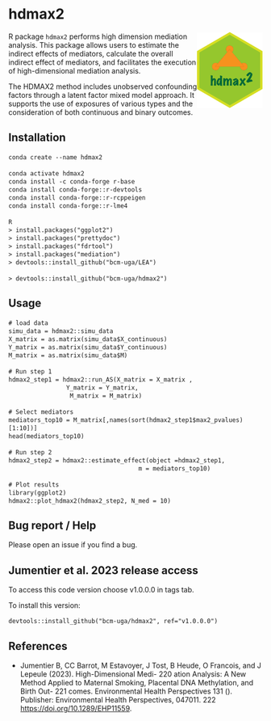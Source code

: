 # hdmax2

<img src="https://raw.githubusercontent.com/bcm-uga/hdmax2/package/hdmax2_hex.png" width="130" align="right">

R package `hdmax2` performs high dimension mediation analysis. This package allows users to estimate the indirect effects of mediators, calculate the overall indirect effect of mediators, and facilitates the execution of high-dimensional mediation analysis. 

The HDMAX2 method includes unobserved confounding factors through a latent factor mixed model approach. It supports the use of exposures of various types and the consideration of both continuous and binary outcomes.


## Installation 

```
conda create --name hdmax2  

conda activate hdmax2
conda install -c conda-forge r-base
conda install conda-forge::r-devtools
conda install conda-forge::r-rcppeigen
conda install conda-forge::r-lme4

R
> install.packages("ggplot2")
> install.packages("prettydoc")
> install.packages("fdrtool")
> install.packages("mediation")
> devtools::install_github("bcm-uga/LEA")

> devtools::install_github("bcm-uga/hdmax2")

```

## Usage

```
# load data
simu_data = hdmax2::simu_data
X_matrix = as.matrix(simu_data$X_continuous)
Y_matrix = as.matrix(simu_data$Y_continuous)
M_matrix = as.matrix(simu_data$M)

# Run step 1
hdmax2_step1 = hdmax2::run_AS(X_matrix = X_matrix ,
                Y_matrix = Y_matrix,
                 M_matrix = M_matrix)

# Select mediators
mediators_top10 = M_matrix[,names(sort(hdmax2_step1$max2_pvalues)[1:10])]
head(mediators_top10)

# Run step 2
hdmax2_step2 = hdmax2::estimate_effect(object =hdmax2_step1,
                                    m = mediators_top10)

# Plot results
library(ggplot2)
hdmax2::plot_hdmax2(hdmax2_step2, N_med = 10)
```

## Bug report / Help

Please open an issue if you find a bug.

## Jumentier et al. 2023 release access

To access this code version choose v1.0.0.0 in tags tab.

To install this version:
```
devtools::install_github("bcm-uga/hdmax2", ref="v1.0.0.0")
```

## References 

- Jumentier B, CC Barrot, M Estavoyer, J Tost, B Heude, O Francois, and J Lepeule (2023). High-Dimensional Medi- 220
ation Analysis: A New Method Applied to Maternal Smoking, Placental DNA Methylation, and Birth Out- 221
comes. Environmental Health Perspectives 131 (). Publisher: Environmental Health Perspectives, 047011. 222
https://doi.org/10.1289/EHP11559.

